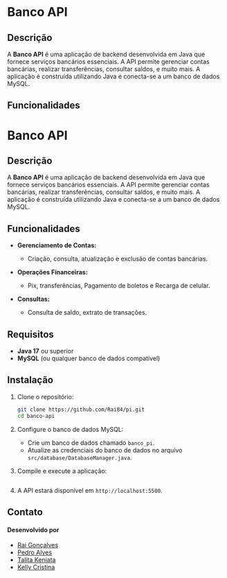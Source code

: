 # Banco API

## Descrição

A **Banco API** é uma aplicação de backend desenvolvida em Java que fornece serviços bancários essenciais. A API permite gerenciar contas bancárias, realizar transferências, consultar saldos, e muito mais. A aplicação é construída utilizando Java e conecta-se a um banco de dados MySQL.

## Funcionalidades

# Banco API

## Descrição

A **Banco API** é uma aplicação de backend desenvolvida em Java que fornece serviços bancários essenciais. A API permite gerenciar contas bancárias, realizar transferências, consultar saldos, e muito mais. A aplicação é construída utilizando Java e conecta-se a um banco de dados MySQL.

## Funcionalidades

- **Gerenciamento de Contas:**
  - Criação, consulta, atualização e exclusão de contas bancárias.
  
- **Operações Financeiras:**
  - Pix, transferências, Pagamento de boletos e Recarga de celular.

- **Consultas:**
  - Consulta de saldo, extrato de transações.

## Requisitos

- **Java 17** ou superior
- **MySQL** (ou qualquer banco de dados compatível)

## Instalação

1. Clone o repositório:

   ```bash
   git clone https://github.com/Rai84/pi.git
   cd banco-api
   ```

2. Configure o banco de dados MySQL:

   - Crie um banco de dados chamado `banco_pi`.
   - Atualize as credenciais do banco de dados no arquivo `src/database/DatabaseManager.java`.

3. Compile e execute a aplicação:

   ```bash
   
   ```

4. A API estará disponível em `http://localhost:5500`.

## Contato

#### Desenvolvido por 
  - [Rai Gonçalves](https://github.com/Rai84)
  - [Pedro Alves](https://github.com/PedroTheProgramer)
  - [Talita Keniata](https://github.com/Keniata15)
  - [Kelly Cristina](https://github.com/kellycmds239)



